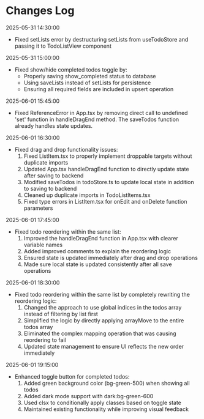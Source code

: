 # Changes Log

2025-05-31 14:30:00
- Fixed setLists error by destructuring setLists from useTodoStore and passing it to TodoListView component

2025-05-31 15:00:00
- Fixed show/hide completed todos toggle by:
  - Properly saving show_completed status to database
  - Using saveLists instead of setLists for persistence
  - Ensuring all required fields are included in upsert operation

2025-06-01 15:45:00
- Fixed ReferenceError in App.tsx by removing direct call to undefined 'set' function in handleDragEnd method. The saveTodos function already handles state updates.

2025-06-01 16:30:00
- Fixed drag and drop functionality issues:
  1. Fixed ListItem.tsx to properly implement droppable targets without duplicate imports
  2. Updated App.tsx handleDragEnd function to directly update state after saving to backend
  3. Modified saveTodos in todoStore.ts to update local state in addition to saving to backend
  4. Cleaned up duplicate imports in TodoListItems.tsx
  5. Fixed type errors in ListItem.tsx for onEdit and onDelete function parameters

2025-06-01 17:45:00
- Fixed todo reordering within the same list:
  1. Improved the handleDragEnd function in App.tsx with clearer variable names
  2. Added improved comments to explain the reordering logic
  3. Ensured state is updated immediately after drag and drop operations
  4. Made sure local state is updated consistently after all save operations

2025-06-01 18:30:00
- Fixed todo reordering within the same list by completely rewriting the reordering logic:
  1. Changed the approach to use global indices in the todos array instead of filtering by list first
  2. Simplified the logic by directly applying arrayMove to the entire todos array
  3. Eliminated the complex mapping operation that was causing reordering to fail
  4. Updated state management to ensure UI reflects the new order immediately

2025-06-01 19:15:00
- Enhanced toggle button for completed todos:
  1. Added green background color (bg-green-500) when showing all todos
  2. Added dark mode support with dark:bg-green-600 
  3. Used clsx to conditionally apply classes based on toggle state
  4. Maintained existing functionality while improving visual feedback